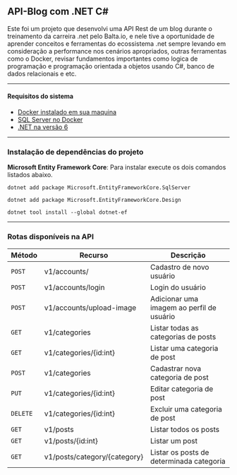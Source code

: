 ## API-Blog com .NET C#

Este foi um projeto que desenvolvi uma API Rest de um blog durante o treinamento da carreira .net pelo Balta.io, e nele tive a oportunidade de aprender conceitos e ferramentas do ecossistema .net sempre levando em consideração a performance nos cenários apropriados, outras ferramentas como o Docker, revisar fundamentos importantes como logica de programação e programação orientada a objetos usando C#, banco de dados relacionais e etc.

---

#### Requisitos do sistema
* [Docker instalado em sua maquina](https://balta.io/blog/docker-instalacao-configuracao-e-primeiros-passos)
* [SQL Server no Docker](https://balta.io/blog/sql-server-docker)
* [.NET na versão 6](https://dotnet.microsoft.com/en-us/download/dotnet/6.0)

---

### Instalação de dependências do projeto
**Microsoft Entity Framework Core**: Para instalar execute os dois comandos listados abaixo.

    dotnet add package Microsoft.EntityFrameworkCore.SqlServer

    dotnet add package Microsoft.EntityFrameworkCore.Design

    dotnet tool install --global dotnet-ef
---
### Rotas disponíveis na API

| Método | Recurso | Descrição |
|--|--|--|
| `POST` | v1/accounts/ | Cadastro de novo usuário |
| `POST` |  v1/accounts/login |  Login do usuário
| `POST` |  v1/accounts/upload-image | Adicionar uma imagem ao perfil de usuário
| `GET` |  v1/categories | Listar todas as categorias de posts
| `GET` |  v1/categories/{id:int} | Listar uma categoria de post 
| `POST` |  v1/categories | Cadastrar nova categoria de post
| `PUT` |  v1/categories/{id:int} |  Editar categoria de post
| `DELETE` |  v1/categories/{id:int} | Excluir uma categoria de post
| `GET` |  v1/posts |  Listar todos os posts
| `GET` |  v1/posts/{id:int} | Listar um post
| `GET` |  v1/posts/category/{category} | Listar os posts de determinada categoria
